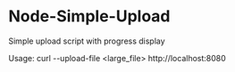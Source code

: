 Node-Simple-Upload
==================

Simple upload script with progress display

Usage: curl --upload-file <large_file> http://localhost:8080
